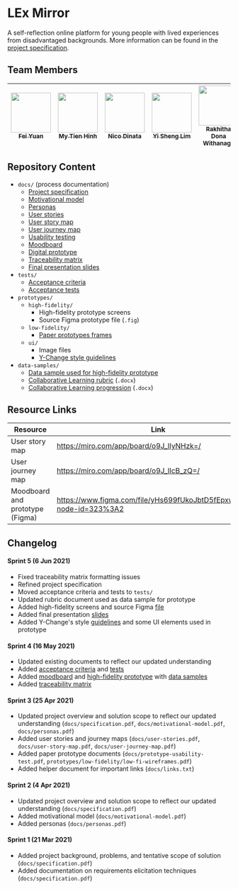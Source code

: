 # LEx Mirror

A self-reflection online platform for young people with lived experiences from disadvantaged backgrounds. More information can be found in the [project specification](./docs/specification.pdf).

## Team Members

| <a href="https://github.com/yuanf3" /><img src="https://github.com/yuanf3.png" width="90px;" /><br /><sub>Fei Yuan</sub></a> | <a href="https://github.com/mhinh" /><img src="https://github.com/mhinh.png" width="90px;" /><br /><sub>My Tien Hinh</sub></a> | <a href="https://github.com/nictar" /><img src="https://github.com/nictar.png" width="90px;" /><br /><sub>Nico Dinata</sub></a> | <a href="https://github.com/limyish" /><img src="https://github.com/limyish.png" width="90px;" /><br /><sub>Yi Sheng Lim</sub></a> | <a href="https://github.com/dor1112" /><img src="https://github.com/dor1112.png" width="90px;" /><br /><sub>Rakhitha Dona Withanage</sub></a> |
| :---: | :---: | :---: | :---: | :---: |

## Repository Content

- `docs/` (process documentation)
    - [Project specification](./docs/specification.pdf)
    - [Motivational model](./docs/motivational-model.pdf)
    - [Personas](./docs/personas.pdf)
    - [User stories](./docs/user-stories.pdf)
    - [User story map](./docs/user-story-map.pdf)
    - [User journey map](./docs/user-journey-map.pdf)
    - [Usability testing](./docs/prototype-usability-test.pdf)
    - [Moodboard](./docs/moodboard.pdf)
    - [Digital prototype](./docs/digital-prototype.pdf)
    - [Traceability matrix](./docs/traceability-matrix.pdf)
    - [Final presentation slides](./docs/final-presentation-slides.pdf)
- `tests/`
    - [Acceptance criteria](./tests/acceptance-criteria.pdf)
    - [Acceptance tests](./tests/acceptance-tests.pdf)
- `prototypes/`
    - `high-fidelity/`
        - High-fidelity prototype screens
        - Source Figma prototype file (`.fig`)
    - `low-fidelity/`
        - [Paper prototypes frames](./prototypes/low-fidelity/low-fi-wireframes.pdf)
    - `ui/`
        - Image files
        - [Y-Change style guidelines](./prototypes/ui/Y-Change_Identity_Guidelines_DRAFT.pdf)
- `data-samples/`
    - [Data sample used for high-fidelity prototype](./data-samples/data-sample.pdf)
    - [Collaborative Learning rubric](./data-samples/collaborative-learning-analytic-rubrics_cutpoints_LTI.docx) (`.docx`)
    - [Collaborative Learning progression](./data-samples/collaborative-learning-progression_NE.docx) (`.docx`)


## Resource Links

| Resource | Link |
| ---- | ---- |
| User story map | https://miro.com/app/board/o9J_lIyNHzk=/ |
| User journey map | https://miro.com/app/board/o9J_lIcB_zQ=/ |
| Moodboard and prototype (Figma) | https://www.figma.com/file/yHs699fUkoJbtD5fEpxwNB/ST?node-id=323%3A2 |


## Changelog

#### Sprint 5 (6 Jun 2021)
- Fixed traceability matrix formatting issues
- Refined project specification
- Moved acceptance criteria and tests to `tests/`
- Updated rubric document used as data sample for prototype
- Added high-fidelity screens and source Figma [file](./prototypes/high-fidelity/ST.fig)
- Added final presentation [slides](./docs/final-presentation-slides.pdf)
- Added Y-Change's style [guidelines](./prototypes/ui/Y-Change_Identity_Guidelines_DRAFT.pdf) and some UI elements used in prototype


#### Sprint 4 (16 May 2021)
- Updated existing documents to reflect our updated understanding
- Added [acceptance criteria](./docs/acceptance-criteria.pdf) and [tests](./docs/acceptance-tests.pdf)
- Added [moodboard](./docs/moodboard.pdf) and [high-fidelity prototype](./docs/digital-prototype.pdf) with [data samples](./data-samples/data-sample.pdf)
- Added [traceability matrix](./docs/traceability-matrix.pdf)


#### Sprint 3 (25 Apr 2021)
- Updated project overview and solution scope to reflect our updated understanding (`docs/specification.pdf`, `docs/motivational-model.pdf`, `docs/personas.pdf`)
- Added user stories and journey maps (`docs/user-stories.pdf`, `docs/user-story-map.pdf`, `docs/user-journey-map.pdf`)
- Added paper prototype documents (`docs/prototype-usability-test.pdf`, `prototypes/low-fidelity/low-fi-wireframes.pdf`)
- Added helper document for important links (`docs/links.txt`)


#### Sprint 2 (4 Apr 2021)
- Updated project overview and solution scope to reflect our updated understanding (`docs/specification.pdf`)
- Added motivational model (`docs/motivational-model.pdf`)
- Added personas (`docs/personas.pdf`)


#### Sprint 1 (21 Mar 2021)
- Added project background, problems, and tentative scope of solution (`docs/specification.pdf`)
- Added documentation on requirements elicitation techniques (`docs/specification.pdf`)
